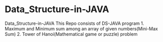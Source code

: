 # Data_Structure-in-JAVA
Data_Structure-in-JAVA
  This Repo consists of DS-JAVA program
        1. Maximum and Minimum sum among an array of given numbers(Mini-Max Sum) 
        2. Tower of Hanoi(Mathematical game or puzzle) problem 
